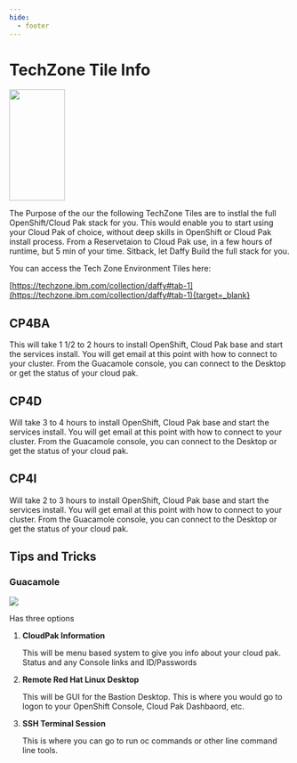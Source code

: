 ```yaml
---
hide:
  - footer
---
```

<script>
  document.title = "Deploy OCP - TechZone Tiles";
</script>

# TechZone Tile Info

<img src='../images/techzone.jpeg'   align="top" width="100"  height="200" style = "float">

The Purpose of the our the following TechZone Tiles are to instlal the full OpenShift/Cloud Pak stack for you. This would enable you to start using your Cloud Pak of choice, without deep skills in OpenShift or Cloud Pak install process. From a Reservetaion to Cloud Pak use, in a few hours of runtime, but 5 min of your time.  Sitback, let Daffy Build the full stack for you.


You can access the Tech Zone Environment Tiles here:

[https://techzone.ibm.com/collection/daffy#tab-1](https://techzone.ibm.com/collection/daffy#tab-1){target=_blank}



## CP4BA

This will take 1 1/2 to 2 hours to install OpenShift, Cloud Pak base and start the services install. You will get email at this point with how to connect to your cluster. From the Guacamole console, you can connect to the Desktop or get the status of your cloud pak.

## CP4D

Will take 3 to 4 hours to install OpenShift, Cloud Pak base and start the services install. You will get email at this point with how to connect to your cluster. From the Guacamole console, you can connect to the Desktop or get the status of your cloud pak.

## CP4I

Will take 2 to 3 hours to install OpenShift, Cloud Pak base and start the services install. You will get email at this point with how to connect to your cluster. From the Guacamole console, you can connect to the Desktop or get the status of your cloud pak.

## Tips and Tricks

### Guacamole

<img src='../images/TechZoneTiles/GuacamoleConsole.jpg'   align="top"  style = "float">

Has three options

1.  **CloudPak Information**

      This will be menu based system to give you info about your cloud pak.  Status and any Console links and ID/Passwords

2.  **Remote Red Hat Linux Desktop**

      This will be GUI for the Bastion Desktop.  This is where  you would go to logon to your OpenShift Console, Cloud Pak Dashbaord, etc.

3.  **SSH Terminal Session**

      This is where you can go to run oc commands or other line command line tools.
